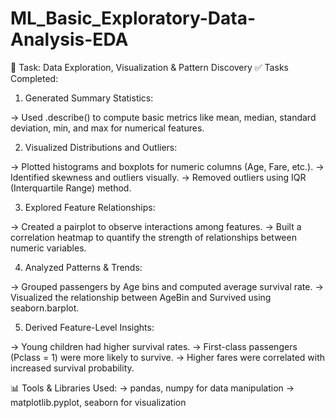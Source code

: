 # ML_Basic_Exploratory-Data-Analysis-EDA
📁 Task: Data Exploration, Visualization & Pattern Discovery
✅ Tasks Completed:
1. Generated Summary Statistics:

-> Used .describe() to compute basic metrics like mean, median, standard deviation, min, and max for numerical features.

2. Visualized Distributions and Outliers:

-> Plotted histograms and boxplots for numeric columns (Age, Fare, etc.).
-> Identified skewness and outliers visually.
-> Removed outliers using IQR (Interquartile Range) method.

3. Explored Feature Relationships:

-> Created a pairplot to observe interactions among features.
-> Built a correlation heatmap to quantify the strength of relationships between numeric variables.

4. Analyzed Patterns & Trends:

-> Grouped passengers by Age bins and computed average survival rate.
-> Visualized the relationship between AgeBin and Survived using seaborn.barplot.

5. Derived Feature-Level Insights:
   
-> Young children had higher survival rates.
-> First-class passengers (Pclass = 1) were more likely to survive.
-> Higher fares were correlated with increased survival probability.

📊 Tools & Libraries Used:
-> pandas, numpy for data manipulation
-> matplotlib.pyplot, seaborn for visualization
